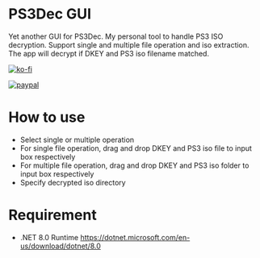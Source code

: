 # PS3Dec GUI

Yet another GUI for PS3Dec. My personal tool to handle PS3 ISO decryption. Support single and multiple file operation and iso extraction. The app will decrypt if DKEY and PS3 iso filename matched.

[![ko-fi](https://www.ko-fi.com/img/githubbutton_sm.svg)](https://ko-fi.com/R6R524N7X)  

[![paypal](https://user-images.githubusercontent.com/36906814/102657760-39d1ce00-41b1-11eb-96fe-c10e2d9b3f39.png)](https://www.paypal.com/paypalme/pearlxcoree)  

# How to use

  - Select single or multiple operation
  - For single file operation, drag and drop DKEY and PS3 iso file to input box respectively
  - For multiple file operation, drag and drop DKEY and PS3 iso folder to input box respectively
  - Specify decrypted iso directory

# Requirement

  - .NET 8.0 Runtime https://dotnet.microsoft.com/en-us/download/dotnet/8.0